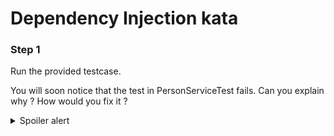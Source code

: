 # Dependency Injection kata

### Step 1

Run the provided testcase.

You will soon notice that the test in PersonServiceTest fails. Can you explain why ? How would you fix it ?


<details><summary>Spoiler alert</summary>
<p>
Initialization of PersonRepository dependency is hardcoded in PersonService constructor.
This is a violation of the Dependency Inversion Principle (see https://en.wikipedia.org/wiki/SOLID).

The initialization of the dependency in PersonService should be performed from outside the PersonService class.
</p>
</details>

